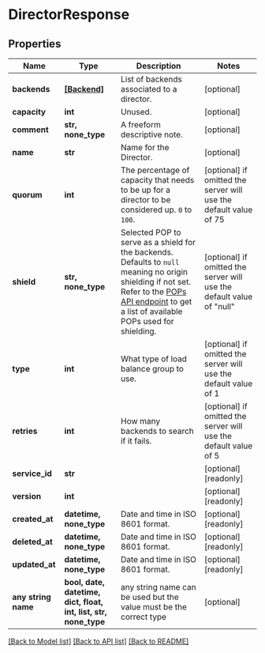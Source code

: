 # DirectorResponse


## Properties
Name | Type | Description | Notes
------------ | ------------- | ------------- | -------------
**backends** | [**[Backend]**](Backend.md) | List of backends associated to a director. | [optional] 
**capacity** | **int** | Unused. | [optional] 
**comment** | **str, none_type** | A freeform descriptive note. | [optional] 
**name** | **str** | Name for the Director. | [optional] 
**quorum** | **int** | The percentage of capacity that needs to be up for a director to be considered up. `0` to `100`. | [optional]  if omitted the server will use the default value of 75
**shield** | **str, none_type** | Selected POP to serve as a shield for the backends. Defaults to `null` meaning no origin shielding if not set. Refer to the [POPs API endpoint](/reference/api/utils/pops/) to get a list of available POPs used for shielding. | [optional]  if omitted the server will use the default value of "null"
**type** | **int** | What type of load balance group to use. | [optional]  if omitted the server will use the default value of 1
**retries** | **int** | How many backends to search if it fails. | [optional]  if omitted the server will use the default value of 5
**service_id** | **str** |  | [optional] [readonly] 
**version** | **int** |  | [optional] [readonly] 
**created_at** | **datetime, none_type** | Date and time in ISO 8601 format. | [optional] [readonly] 
**deleted_at** | **datetime, none_type** | Date and time in ISO 8601 format. | [optional] [readonly] 
**updated_at** | **datetime, none_type** | Date and time in ISO 8601 format. | [optional] [readonly] 
**any string name** | **bool, date, datetime, dict, float, int, list, str, none_type** | any string name can be used but the value must be the correct type | [optional]

[[Back to Model list]](../README.md#documentation-for-models) [[Back to API list]](../README.md#documentation-for-api-endpoints) [[Back to README]](../README.md)


